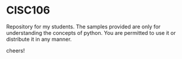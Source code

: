 # CISC106

Repository for my students. 
The samples provided are only for understanding the concepts of python. 
You are permitted to use it or distribute it in any manner.

cheers!

